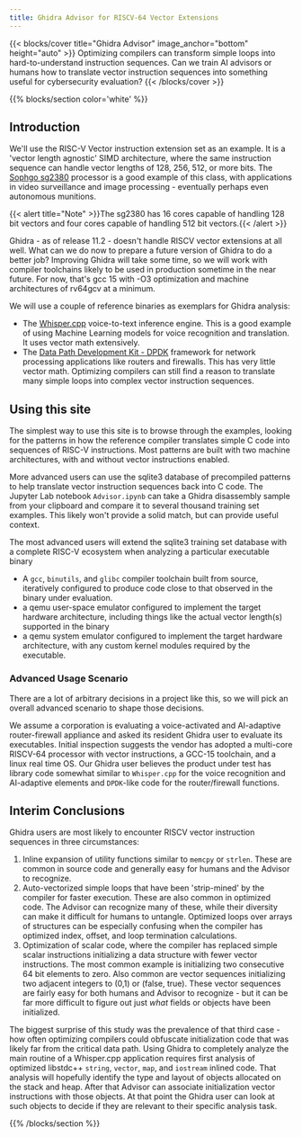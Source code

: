 ```yaml
---
title: Ghidra Advisor for RISCV-64 Vector Extensions
---
```


{{< blocks/cover title="Ghidra Advisor" image_anchor="bottom" height="auto" >}}
Optimizing compilers can transform simple loops into hard-to-understand instruction sequences.
Can we train AI advisors or humans how to translate vector instruction sequences into something
useful for cybersecurity evaluation?
{{< /blocks/cover >}}

{{% blocks/section color='white' %}}

## Introduction

We'll use the RISC-V Vector instruction extension set as an example.  It is a 'vector length agnostic'
SIMD architecture, where the same instruction sequence can handle vector lengths of 128, 256, 512, or more bits.
The [Sophgo sg2380](https://sg2380.org/#Application-Scenarios) processor is a good example of this class, with
applications in video surveillance and image processing - eventually perhaps even autonomous munitions.

{{< alert title="Note" >}}The sg2380 has 16 cores capable of handling 128 bit vectors and four cores capable of handling 512 bit vectors.{{< /alert >}}

Ghidra - as of release 11.2 - doesn't handle RISCV vector extensions at all well.  What can we do now to
prepare a future version of Ghidra to do a better job?  Improving Ghidra will take some time, so we
will work with compiler toolchains likely to be used in production sometime in the near future.  For now,
that's gcc 15 with -O3 optimization and machine architectures of rv64gcv at a minimum.

We will use a couple of reference binaries as exemplars for Ghidra analysis:

* The [Whisper.cpp](https://github.com/ggerganov/whisper.cpp.git) voice-to-text inference engine.  This is a good
  example of using Machine Learning models for voice recognition and translation.  It uses vector math extensively.
* The [Data Path Development Kit - DPDK](https://core.dpdk.org/doc/) framework for network processing applications
  like routers and firewalls.  This has very little vector math.  Optimizing compilers can still find a reason to
  translate many simple loops into complex vector instruction sequences.


## Using this site

The simplest way to use this site is to browse through the examples, looking for the patterns in how
the reference compiler translates simple C code into sequences of RISC-V instructions.  Most patterns
are built with two machine architectures, with and without vector instructions enabled.

More advanced users can use the sqlite3 database of precompiled patterns to help translate vector instruction
sequences back into C code.  The Jupyter Lab notebook `Advisor.ipynb` can take a Ghidra disassembly sample
from your clipboard and compare it to several thousand training set examples.  This likely won't provide
a solid match, but can provide useful context.

The most advanced users will extend the sqlite3 training set database with a complete RISC-V ecosystem
when analyzing a particular executable binary

* A `gcc`, `binutils`, and `glibc` compiler toolchain built from source, iteratively configured to produce code close
  to that observed in the binary under evaluation.
* a qemu user-space emulator configured to implement the target hardware architecture, including things
  like the actual vector length(s) supported in the binary
* a qemu system emulator configured to implement the target hardware architecture, with any custom kernel modules
  required by the executable.

###  Advanced Usage Scenario

There are a lot of arbitrary decisions in a project like this, so we will pick an overall advanced scenario
to shape those decisions.

We assume a corporation is evaluating a voice-activated and AI-adaptive router-firewall appliance and
asked its resident Ghidra user to evaluate its executables.  Initial inspection suggests the vendor has adopted a
multi-core RISCV-64 processor with vector instructions, a GCC-15 toolchain, and a linux real time OS.  Our Ghidra user
believes the product under test has library code somewhat similar to `Whisper.cpp` for the voice recognition and AI-adaptive
elements and `DPDK`-like code for the router/firewall functions.

## Interim Conclusions

Ghidra users are most likely to encounter RISCV vector instruction sequences in three circumstances:

1. Inline expansion of utility functions similar to `memcpy` or `strlen`.  These are common in source code and generally easy for
   humans and the Advisor to recognize.
2. Auto-vectorized simple loops that have been 'strip-mined' by the compiler for faster execution.  These are also common in optimized
   code.  The Advisor can recognize many of these, while their diversity can make it difficult for humans to untangle.  Optimized loops
   over arrays of structures can be especially confusing when the compiler has optimized index, offset, and loop termination calculations.
3. Optimization of scalar code, where the compiler has replaced simple scalar instructions initializing a data structure with fewer vector
   instructions.  The most common example is initializing two consecutive 64 bit elements to zero.  Also common are vector sequences
   initializing two adjacent integers to (0,1) or (false, true).  These vector sequences are fairly easy for both humans and Advisor to
   recognize - but it can be far more difficult to figure out just *what* fields or objects have been initialized.

The biggest surprise of this study was the prevalence of that third case - how often optimizing compilers could obfuscate initialization
code that was likely far from the critical data path.  Using Ghidra to completely analyze the main routine of a Whisper.cpp application requires
first analysis of optimized libstdc++ `string`, `vector`, `map`, and `iostream` inlined code.  That analysis will hopefully identify the type and layout
of objects allocated on the stack and heap. After that Advisor can associate initialization vector instructions with those objects.
At that point the Ghidra user can look at such objects to decide if they are relevant to their specific analysis task.

{{% /blocks/section %}}
